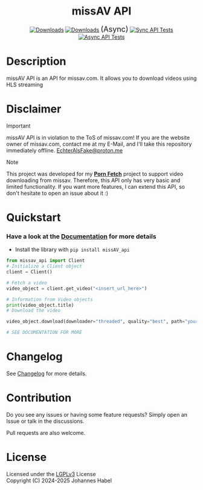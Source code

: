 <h1 align="center">missAV API</h1> 

<div align="center">
    <a href="https://pepy.tech/project/missAV_api"><img src="https://static.pepy.tech/badge/missAV_api" alt="Downloads"></a>
    <a href="https://pepy.tech/project/missAV_api-async"><img src="https://static.pepy.tech/badge/missAV_api-async" alt="Downloads"></a> <span style="font-size: 20px;">(Async)</span>
    <a href="https://github.com/EchterAlsFake/missAV_api/workflows/CodeQL/badge.svg" alt="CodeQL Analysis"></a>
    <a href="https://github.com/EchterAlsFake/missAV_api/actions/workflows/sync-tests.yml/badge.svg"><img src="https://github.com/EchterAlsFake/missAV_api/actions/workflows/sync-tests.yml/badge.svg" alt="Sync API Tests"/></a>
    <a href="https://github.com/EchterAlsFake/missAV_api/actions/workflows/async-tests.yml/badge.svg"><img src="https://github.com/EchterAlsFake/missAV_api/actions/workflows/async-tests.yml/badge.svg" alt="Async API Tests"></a>
</div>

# Description
missAV API is an API for missav.com. It allows you to download videos using HLS streaming

# Disclaimer
> [!IMPORTANT] 
> missAV API is in violation to the ToS of missav.com!
> If you are the website owner of missav.com, contact me at my E-Mail, and I'll take this repository immediately offline.
> EchterAlsFake@proton.me

> [!NOTE]
> This project was developed for my **[Porn Fetch](https://github.com/EchterAlsFake/Porn_Fetch)** project to support video downloading
> from missav. Therefore, this API only has very basic and limited functionality. If you want more features, I can extend this
> API, so don't hesitate to open an issue about it :)
# Quickstart

### Have a look at the [Documentation](https://github.com/EchterAlsFake/API_Docs/blob/master/Porn_APIs/missAV.md) for more details

- Install the library with `pip install missAV_api`


```python
from missav_api import Client
# Initialize a Client object
client = Client()

# Fetch a video
video_object = client.get_video("<insert_url_here>")

# Information from Video objects
print(video_object.title)
# Download the video

video_object.download(downloader="threaded", quality="best", path="your_output_path + filename")

# SEE DOCUMENTATION FOR MORE
```

# Changelog
See [Changelog](https://github.com/EchterAlsFake/missAV_api/blob/master/README/Changelog.md) for more details.

# Contribution
Do you see any issues or having some feature requests? Simply open an Issue or talk
in the discussions.

Pull requests are also welcome.

# License
Licensed under the [LGPLv3](https://www.gnu.org/licenses/lgpl-3.0.en.html) License
<br>Copyright (C) 2024-2025 Johannes Habel